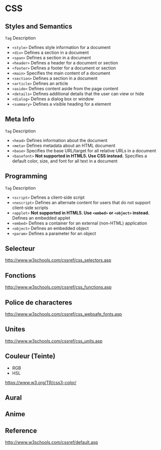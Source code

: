 # CSS


## Styles and Semantics

```Tag```	Description
* ```<style>```	Defines style information for a document
* ```<div>```	Defines a section in a document
* ```<span>```	Defines a section in a document
* ```<header>```	Defines a header for a document or section
* ```<footer>```	Defines a footer for a document or section
* ```<main>```	Specifies the main content of a document
* ```<section>```	Defines a section in a document
* ```<article>```	Defines an article
* ```<aside>```	Defines content aside from the page content
* ```<details>```	Defines additional details that the user can view or hide
* ```<dialog>```	Defines a dialog box or window
* ```<summary>```	Defines a visible heading for a <!--details--> element

## Meta Info

```Tag```	Description
* ```<head>```	Defines information about the document
* ```<meta>```	Defines metadata about an HTML document
* ```<base>```	Specifies the base URL/target for all relative URLs in a document
* ```<basefont>```	**Not supported in HTML5. Use CSS instead.** Specifies a default color, size, and font for all text in a document


## Programming

```Tag```	Description
* ```<script>```	Defines a client-side script
* ```<noscript>```	Defines an alternate content for users that do not support client-side scripts
* ```<applet>```	**Not supported in HTML5. Use ```<embed>``` or ```<object>``` instead.**  Defines an embedded applet
* ```<embed>```	Defines a container for an external (non-HTML) application
* ```<object>```	Defines an embedded object
* ```<param>```	Defines a parameter for an object

## Selecteur

http://www.w3schools.com/cssref/css_selectors.asp

## Fonctions

http://www.w3schools.com/cssref/css_functions.asp

## Police de characteres

http://www.w3schools.com/cssref/css_websafe_fonts.asp

## Unites

http://www.w3schools.com/cssref/css_units.asp

## Couleur (Teinte)

* RGB
* HSL

https://www.w3.org/TR/css3-color/

## Aural

## Anime

## Reference

http://www.w3schools.com/cssref/default.asp
